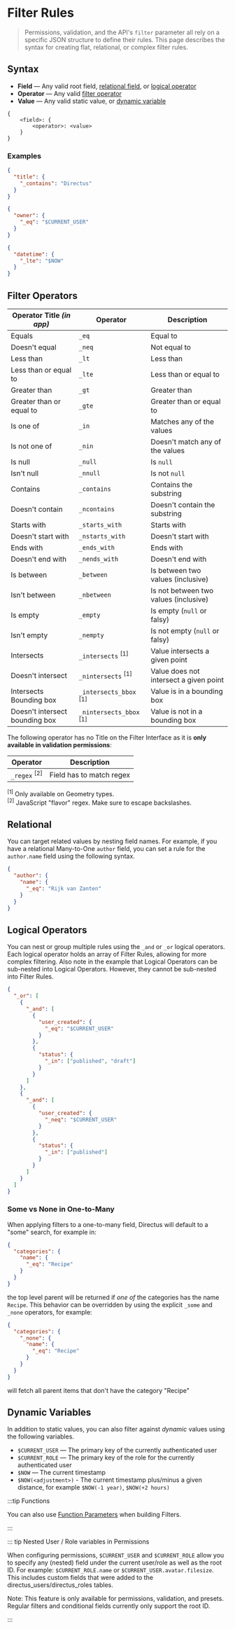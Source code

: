 # Filter Rules

> Permissions, validation, and the API's `filter` parameter all rely on a specific JSON structure to define their rules.
> This page describes the syntax for creating flat, relational, or complex filter rules.

## Syntax

- **Field** — Any valid root field, [relational field](#relational), or [logical operator](#logical-operators)
- **Operator** — Any valid [filter operator](#filter-operators)
- **Value** — Any valid static value, or [dynamic variable](#dynamic-variables)

```
{
	<field>: {
		<operator>: <value>
	}
}
```

### Examples

```json
{
  "title": {
    "_contains": "Directus"
  }
}
```

```json
{
  "owner": {
    "_eq": "$CURRENT_USER"
  }
}
```

```json
{
  "datetime": {
    "_lte": "$NOW"
  }
}
```

## Filter Operators

| Operator Title _(in app)_      | Operator                           | Description                            |
| ------------------------------ | ---------------------------------- | -------------------------------------- |
| Equals                         | `_eq`                              | Equal to                               |
| Doesn't equal                  | `_neq`                             | Not equal to                           |
| Less than                      | `_lt`                              | Less than                              |
| Less than or equal to          | `_lte`                             | Less than or equal to                  |
| Greater than                   | `_gt`                              | Greater than                           |
| Greater than or equal to       | `_gte`                             | Greater than or equal to               |
| Is one of                      | `_in`                              | Matches any of the values              |
| Is not one of                  | `_nin`                             | Doesn't match any of the values        |
| Is null                        | `_null`                            | Is `null`                              |
| Isn't null                     | `_nnull`                           | Is not `null`                          |
| Contains                       | `_contains`                        | Contains the substring                 |
| Doesn't contain                | `_ncontains`                       | Doesn't contain the substring          |
| Starts with                    | `_starts_with`                     | Starts with                            |
| Doesn't start with             | `_nstarts_with`                    | Doesn't start with                     |
| Ends with                      | `_ends_with`                       | Ends with                              |
| Doesn't end with               | `_nends_with`                      | Doesn't end with                       |
| Is between                     | `_between`                         | Is between two values (inclusive)      |
| Isn't between                  | `_nbetween`                        | Is not between two values (inclusive)  |
| Is empty                       | `_empty`                           | Is empty (`null` or falsy)             |
| Isn't empty                    | `_nempty`                          | Is not empty (`null` or falsy)         |
| Intersects                     | `_intersects` <sup>[1]</sup>       | Value intersects a given point         |
| Doesn't intersect              | `_nintersects` <sup>[1]</sup>      | Value does not intersect a given point |
| Intersects Bounding box        | `_intersects_bbox` <sup>[1]</sup>  | Value is in a bounding box             |
| Doesn't intersect bounding box | `_nintersects_bbox` <sup>[1]</sup> | Value is not in a bounding box         |

The following operator has no Title on the Filter Interface as it is **only available in validation permissions**:

| Operator                | Description              |
| ----------------------- | ------------------------ |
| `_regex` <sup>[2]</sup> | Field has to match regex |

<sup>[1]</sup> Only available on Geometry types.\
<sup>[2]</sup> JavaScript "flavor" regex. Make sure to escape backslashes.

## Relational

You can target related values by nesting field names. For example, if you have a relational Many-to-One `author` field,
you can set a rule for the `author.name` field using the following syntax.

```json
{
  "author": {
    "name": {
      "_eq": "Rijk van Zanten"
    }
  }
}
```

## Logical Operators

You can nest or group multiple rules using the `_and` or `_or` logical operators. Each logical operator holds an array
of Filter Rules, allowing for more complex filtering. Also note in the example that Logical Operators can be sub-nested
into Logical Operators. However, they cannot be sub-nested into Filter Rules.

```json
{
  "_or": [
    {
      "_and": [
        {
          "user_created": {
            "_eq": "$CURRENT_USER"
          }
        },
        {
          "status": {
            "_in": ["published", "draft"]
          }
        }
      ]
    },
    {
      "_and": [
        {
          "user_created": {
            "_neq": "$CURRENT_USER"
          }
        },
        {
          "status": {
            "_in": ["published"]
          }
        }
      ]
    }
  ]
}
```

### Some vs None in One-to-Many

When applying filters to a one-to-many field, Directus will default to a "some" search, for example in:

```json
{
  "categories": {
    "name": {
      "_eq": "Recipe"
    }
  }
}
```

the top level parent will be returned if _one of_ the categories has the name `Recipe`. This behavior can be overridden
by using the explicit `_some` and `_none` operators, for example:

```json
{
  "categories": {
    "_none": {
      "name": {
        "_eq": "Recipe"
      }
    }
  }
}
```

will fetch all parent items that don't have the category "Recipe"

## Dynamic Variables

In addition to static values, you can also filter against _dynamic_ values using the following variables.

- `$CURRENT_USER` — The primary key of the currently authenticated user
- `$CURRENT_ROLE` — The primary key of the role for the currently authenticated user
- `$NOW` — The current timestamp
- `$NOW(<adjustment>)` - The current timestamp plus/minus a given distance, for example `$NOW(-1 year)`,
  `$NOW(+2 hours)`

:::tip Functions

You can also use [Function Parameters](/reference/query/#functions) when building Filters.

:::

::: tip Nested User / Role variables in Permissions

When configuring permissions, `$CURRENT_USER` and `$CURRENT_ROLE` allow you to specify any (nested) field under the
current user/role as well as the root ID. For example: `$CURRENT_ROLE.name` or `$CURRENT_USER.avatar.filesize`. This
includes custom fields that were added to the directus_users/directus_roles tables.

Note: This feature is only available for permissions, validation, and presets. Regular filters and conditional fields
currently only support the root ID.

:::
